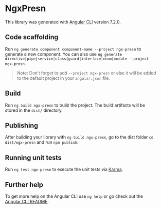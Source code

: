 # NgxPresn

This library was generated with [Angular CLI](https://github.com/angular/angular-cli) version 7.2.0.

## Code scaffolding

Run `ng generate component component-name --project ngx-presn` to generate a new component. You can also use `ng generate directive|pipe|service|class|guard|interface|enum|module --project ngx-presn`.
> Note: Don't forget to add `--project ngx-presn` or else it will be added to the default project in your `angular.json` file. 

## Build

Run `ng build ngx-presn` to build the project. The build artifacts will be stored in the `dist/` directory.

## Publishing

After building your library with `ng build ngx-presn`, go to the dist folder `cd dist/ngx-presn` and run `npm publish`.

## Running unit tests

Run `ng test ngx-presn` to execute the unit tests via [Karma](https://karma-runner.github.io).

## Further help

To get more help on the Angular CLI use `ng help` or go check out the [Angular CLI README](https://github.com/angular/angular-cli/blob/master/README.md).
